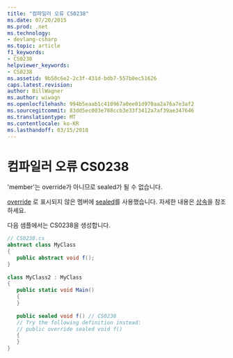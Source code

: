 ```yaml
---
title: "컴파일러 오류 CS0238"
ms.date: 07/20/2015
ms.prod: .net
ms.technology:
- devlang-csharp
ms.topic: article
f1_keywords:
- CS0238
helpviewer_keywords:
- CS0238
ms.assetid: 9b50c6e2-2c3f-431d-bdb7-557b0ec51626
caps.latest.revision: 
author: BillWagner
ms.author: wiwagn
ms.openlocfilehash: 994b5eaab1c410967a0ee01d970aa2a76a7e3af2
ms.sourcegitcommit: 83dd5ec003e788ccb3e33f3412a7af39ae347646
ms.translationtype: MT
ms.contentlocale: ko-KR
ms.lasthandoff: 03/15/2018
---
```

# <a name="compiler-error-cs0238"></a>컴파일러 오류 CS0238
'member'는 override가 아니므로 sealed가 될 수 없습니다.  
  
 [override](../../csharp/language-reference/keywords/sealed.md) 로 표시되지 않은 멤버에 [sealed](../../csharp/language-reference/keywords/override.md)를 사용했습니다. 자세한 내용은 [상속](../../csharp/programming-guide/classes-and-structs/inheritance.md)을 참조하세요.  
  
 다음 샘플에서는 CS0238을 생성합니다.  
  
```csharp  
// CS0238.cs  
abstract class MyClass  
{  
   public abstract void f();  
}  
  
class MyClass2 : MyClass  
{  
   public static void Main()  
   {  
   }  
  
   public sealed void f() // CS0238  
   // Try the following definition instead:  
   // public override sealed void f()  
   {  
   }  
}  
```

